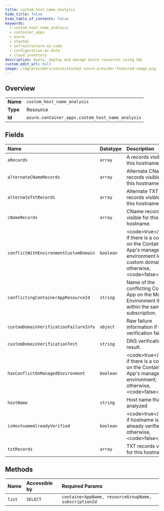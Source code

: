 ```yaml
---
title: custom_host_name_analysis
hide_title: false
hide_table_of_contents: false
keywords:
  - custom_host_name_analysis
  - container_apps
  - azure    
  - stackql
  - infrastructure-as-code
  - configuration-as-data
  - cloud inventory
description: Query, deploy and manage Azure resources using SQL
custom_edit_url: null
image: /img/providers/azure/stackql-azure-provider-featured-image.png
---
```

  
    

## Overview
<table><tbody>
<tr><td><b>Name</b></td><td><code>custom_host_name_analysis</code></td></tr>
<tr><td><b>Type</b></td><td>Resource</td></tr>
<tr><td><b>Id</b></td><td><code>azure.container_apps.custom_host_name_analysis</code></td></tr>
</tbody></table>

## Fields
| Name | Datatype | Description |
|:-----|:---------|:------------|
| `aRecords` | `array` | A records visible for this hostname. |
| `alternateCNameRecords` | `array` | Alternate CName records visible for this hostname. |
| `alternateTxtRecords` | `array` | Alternate TXT records visible for this hostname. |
| `cNameRecords` | `array` | CName records visible for this hostname. |
| `conflictWithEnvironmentCustomDomain` | `boolean` | &lt;code&gt;true&lt;/code&gt; if there is a conflict on the Container App's managed environment level custom domain; otherwise, &lt;code&gt;false&lt;/code&gt;. |
| `conflictingContainerAppResourceId` | `string` | Name of the conflicting Container App on the Managed Environment if it's within the same subscription. |
| `customDomainVerificationFailureInfo` | `object` | Raw failure information if DNS verification fails. |
| `customDomainVerificationTest` | `string` | DNS verification test result. |
| `hasConflictOnManagedEnvironment` | `boolean` | &lt;code&gt;true&lt;/code&gt; if there is a conflict on the Container App's managed environment; otherwise, &lt;code&gt;false&lt;/code&gt;. |
| `hostName` | `string` | Host name that was analyzed |
| `isHostnameAlreadyVerified` | `boolean` | &lt;code&gt;true&lt;/code&gt; if hostname is already verified; otherwise, &lt;code&gt;false&lt;/code&gt;. |
| `txtRecords` | `array` | TXT records visible for this hostname. |
## Methods
| Name | Accessible by | Required Params |
|:-----|:--------------|:----------------|
| `list` | `SELECT` | `containerAppName, resourceGroupName, subscriptionId` |
